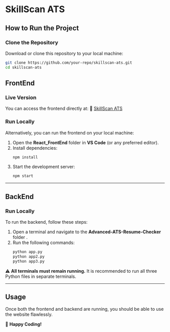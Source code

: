# SkillScan ATS

## How to Run the Project

### **Clone the Repository**
Download or clone this repository to your local machine:
```sh
git clone https://github.com/your-repo/skillscan-ats.git
cd skillscan-ats
```

## **FrontEnd**
### **Live Version**
You can access the frontend directly at:
🔗 [SkillScan ATS](https://skill-scan-ats.vercel.app/)

### **Run Locally**
Alternatively, you can run the frontend on your local machine:
1. Open the **React_FrontEnd** folder in **VS Code** (or any preferred editor).
2. Install dependencies:
   ```sh
   npm install
   ```
3. Start the development server:
   ```sh
   npm start
   ```

---

## **BackEnd**
### **Run Locally**
To run the backend, follow these steps:
1. Open a terminal and navigate to the **Advanced-ATS-Resume-Checker** folder .
2. Run the following commands:
   ```sh
   python app.py
   python app2.py
   python app3.py
   ```

⚠️ **All terminals must remain running.**
It is recommended to run all three Python files in separate terminals.

---

## **Usage**
Once both the frontend and backend are running, you should be able to use the website flawlessly.

🚀 **Happy Coding!**

